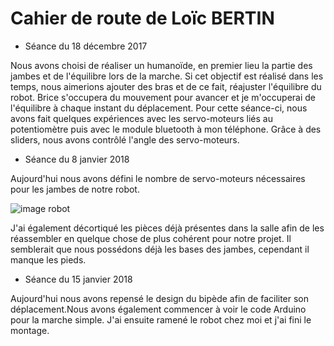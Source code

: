 Cahier de route de Loïc BERTIN
==============================

* Séance du 18 décembre 2017

Nous avons choisi de réaliser un humanoïde, en premier lieu la partie des jambes et de l'équilibre lors de la marche.
Si cet objectif est réalisé dans les temps, nous aimerions ajouter des bras et de ce fait, réajuster l'équilibre du robot.
Brice s'occupera du mouvement pour avancer et je m'occuperai de l'équilibre à chaque instant du déplacement.
Pour cette séance-ci, nous avons fait quelques expériences avec les servo-moteurs liés au potentiomètre puis avec le module bluetooth à mon 
téléphone. Grâce à des sliders, nous avons contrôlé l'angle des servo-moteurs.


* Séance du 8 janvier 2018

Aujourd'hui nous avons défini le nombre de servo-moteurs nécessaires pour les jambes de notre robot.

![image robot](https://sc01.alicdn.com/kf/HTB1_dTJOVXXXXcvXFXXq6xXFXXXp/200587235/HTB1_dTJOVXXXXcvXFXXq6xXFXXXp.jpg)

J'ai également décortiqué les pièces déjà présentes dans la salle afin de les réassembler en quelque chose de plus cohérent pour notre projet. Il semblerait que nous possédons déjà les bases des jambes, cependant il manque les pieds.

* Séance du 15 janvier 2018

Aujourd'hui nous avons repensé le design du bipède afin de faciliter son déplacement.Nous avons également commencer à voir le code Arduino pour la marche simple. J'ai ensuite ramené le robot chez moi et j'ai fini le montage.
